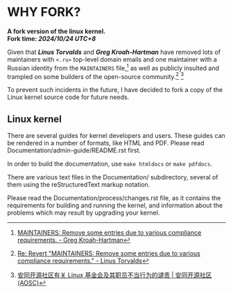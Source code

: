 # WHY FORK?

**A fork version of the linux kernel.**  
**Fork time: _2024/10/24 UTC+8_**

Given that _**Linus Torvalds**_ and _**Greg Kroah-Hartman**_ have removed lots of maintainers with `<.ru>` top-level domain emails and one maintainer with a Russian identity from the `MAINTAINERS` file,[^1] as well as publicly insulted and trampled on some builders of the open-source community.[^2] [^3]

To prevent such incidents in the future, I have decided to fork a copy of the Linux kernel source code for future needs.

## Linux kernel

There are several guides for kernel developers and users. These guides can
be rendered in a number of formats, like HTML and PDF. Please read
Documentation/admin-guide/README.rst first.

In order to build the documentation, use ``make htmldocs`` or
``make pdfdocs``.

There are various text files in the Documentation/ subdirectory,
several of them using the reStructuredText markup notation.

Please read the Documentation/process/changes.rst file, as it contains the
requirements for building and running the kernel, and information about
the problems which may result by upgrading your kernel.

[^1]: [MAINTAINERS: Remove some entries due to various compliance requirements. - Greg Kroah-Hartman](https://lore.kernel.org/all/2024101835-tiptop-blip-09ed@gregkh/)  
[^2]: [Re: Revert "MAINTAINERS: Remove some entries due to various compliance requirements." - Linus Torvalds](https://lore.kernel.org/all/CAHk-=whNGNVnYHHSXUAsWds_MoZ-iEgRMQMxZZ0z-jY4uHT+Gg@mail.gmail.com/)  
[^3]: [安同开源社区有关 Linux 基金会及其职员不当行为的谴责 | 安同开源社区 (AOSC)](https://aosc.io/news/detail/2024-10-24-condemnation-of-the-linux-foundation-and-its-employees.zh-cn.md)
